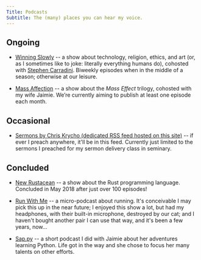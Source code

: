 ```yaml
---
Title: Podcasts
Subtitle: The (many) places you can hear my voice.
---
```


## Ongoing

* [Winning Slowly](http://www.winningslowly.org) -- a show about technology, religion, ethics, and art (or, as I sometimes like to joke: literally everything humans do), cohosted with [Stephen Carradini](http://stephencarradini.com). Biweekly episodes when in the middle of a season; otherwise at our leisure.

* [Mass Affection](https://www.massaffection.com) -- a show about the _Mass Effect_ trilogy, cohosted with my wife Jaimie. We’re currently aiming to publish at least one episode each month.

## Occasional

* [Sermons by Chris Krycho (dedicated RSS feed hosted on this site)](http://www.chriskrycho.com/sermons.xml) -- if ever I preach anywhere, it'll be in this feed. Currently just limited to the sermons I preached for my sermon delivery class in seminary.

## Concluded

* [New Rustacean](http://www.newrustacean.com) -- a show about the Rust programming language. Concluded in May 2018 after just over 100 episodes!

* [Run With Me](http://runwith.chriskrycho.com) -- a micro-podcast about running. It's conceivable I may pick this up in the near future; I enjoyed this show a lot, but had my headphones, with their built-in microphone, destroyed by our cat; and I haven't bought another pair I can use that way, and it's been a few years, now...

* [Sap.py](https://sap-py.krycho.com) -- a short podcast I did with Jaimie about her adventures learning Python. Life got in the way and she chose to focus her many talents on other efforts.
